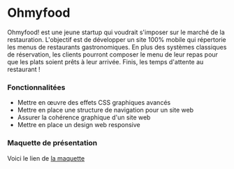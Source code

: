 # Ohmyfood #

Ohmyfood! est une jeune startup qui voudrait s'imposer sur le marché de la restauration. L'objectif est
de développer un site 100% mobile qui répertorie les menus de restaurants gastronomiques. En plus
des systèmes classiques de réservation, les clients pourront composer le menu de leur repas pour que
les plats soient prêts à leur arrivée. Finis, les temps d'attente au restaurant !

### Fonctionnalitées ###

- Mettre en œuvre des effets CSS graphiques avancés
- Mettre en place une structure de navigation pour un site web
- Assurer la cohérence graphique d'un site web
- Mettre en place un design web responsive

### Maquette de présentation ###

Voici le lien de  <a href='https://isankoi.github.io/MartinJeremy_3_25052022/'>la maquette</a>
